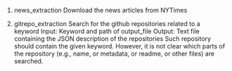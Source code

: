 1. news_extraction
   Download the news articles from NYTimes

2. gitrepo_extraction
   Search for the github repositories related to a keyword
   Input: Keyword and path of output_file
   Output: Text file containing the JSON description of the repositories
           Such repository should contain the given keyword.
           However, it is not clear which parts of the repository (e.g., name, or metadata, or readme, or other files)          are searched.
